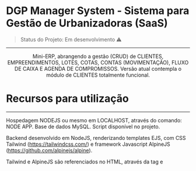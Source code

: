 
# DGP Manager System - Sistema para Gestão de Urbanizadoras (SaaS)
> Status do Projeto: Em desenvolvimento :warning:
<hr />

<p align="center">Mini-ERP, abrangendo a gestão (CRUD) de CLIENTES, EMPREENDIMENTOS, LOTES, COTAS, CONTAS (MOVIMENTAÇÃO), FLUXO DE CAIXA E AGENDA DE COMPROMISSOS. Versão atual contempla o módulo de CLIENTES totalmente funcional.</p>

# Recursos para utilização
<hr />

Hospedagem NODEJS ou mesmo em LOCALHOST, através do comando: NODE APP. Base de dados MySQL. Script disponível no projeto.

Backend desenvolvido em NodeJS, renderizando templates EJS, com CSS Tailwind (https://tailwindcss.com/) e framework Javascript AlpineJS (https://github.com/alpinejs/alpine).

Tailwind e AlpineJS são  referenciados no HTML, através da tag <link> e <script> e já estão configuradas nos templates EJS.
  
O modelo lógico já provê a API com endpoints para integrações REST.
  
# Deploy da Aplicação com Umbler: :dash:
<hr />

> http://api-paulinhomonteiro-com.umbler.net/
> user: monteiro@gmail.com
> pass: 12345

# Screenshots
<hr />

![Screenshot](telagrande.gif)![Screenshot](telapequena.gif)


# Recursos e Tecnologias utilizadas
<hr />

- [x] NodeJS

- [x] Express

- [x] CORS

- [x] EJS

- [x] dotenv-safe

- [x] JSON Web Token (JWT)

- [x] Tailwind CSS

- [x] Datatables.JS

- [x] Alpine JS

- [x] Window.localStorage

- [x] Express Static Path (Servindo arquivos estáticos pela API)

- [x] MySQL Database

- [x] JQuery

<hr />

Made with too much ♥ by [Paulinho Monteiro] (http://www.paulinhomonteiro.com)
